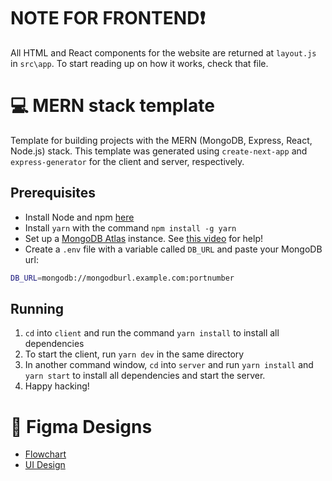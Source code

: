 # NOTE FOR FRONTEND❗

All HTML and React components for the website are returned at `layout.js`  in `src\app`. To start reading up on how it works, check that file.

# 💻 MERN stack template

Template for building projects with the MERN (MongoDB, Express, React, Node.js) stack.
This template was generated using `create-next-app` and `express-generator` for the
client and server, respectively.

## Prerequisites

- Install Node and npm [here](https://nodejs.org/en/download/)
- Install `yarn` with the command `npm install -g yarn`
- Set up a [MongoDB Atlas](https://www.mongodb.com/) instance. See [this video](https://www.youtube.com/watch?v=CcOL5h_ZFJM) for help!
- Create a `.env` file with a variable called `DB_URL` and paste your MongoDB url:

```bash
DB_URL=mongodb://mongodburl.example.com:portnumber
```

## Running

1. `cd` into `client` and run the command `yarn install` to install all dependencies
2. To start the client, run `yarn dev` in the same directory
3. In another command window, `cd` into `server` and run `yarn install` and `yarn start`
   to install all dependencies and start the server.
4. Happy hacking!

# 🎨 Figma Designs
- [Flowchart](https://www.figma.com/board/CZ9qQpP3o2A7zrnrSiyLhZ/geoguru-whiteboard?node-id=0-1)
- [UI Design](https://www.figma.com/design/OrN0kbMIhkf7nNyOpuWdqB/Geoguru-Designs?node-id=0-1&t=mMsqRaGpudP6Ja42-0)
